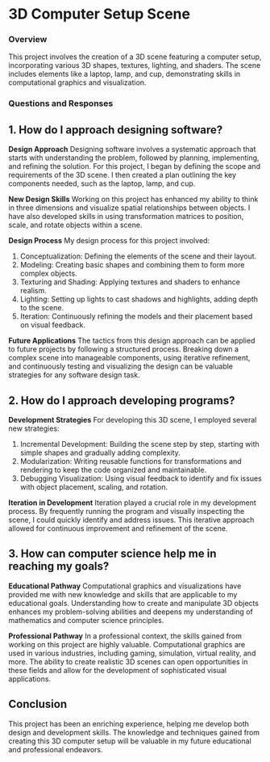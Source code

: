 # 3D Computer Setup Scene
### Overview
This project involves the creation of a 3D scene featuring a computer setup, incorporating various 3D shapes, textures, lighting, and shaders. The scene includes elements like a laptop, lamp, and cup, demonstrating skills in computational graphics and visualization.

### Questions and Responses
## 1. How do I approach designing software?
**Design Approach**
Designing software involves a systematic approach that starts with understanding the problem, followed by planning, implementing, and refining the solution. For this project, I began by defining the scope and requirements of the 3D scene. I then created a plan outlining the key components needed, such as the laptop, lamp, and cup.

**New Design Skills**
Working on this project has enhanced my ability to think in three dimensions and visualize spatial relationships between objects. I have also developed skills in using transformation matrices to position, scale, and rotate objects within a scene.

**Design Process**
My design process for this project involved:

1. Conceptualization: Defining the elements of the scene and their layout.
1. Modeling: Creating basic shapes and combining them to form more complex objects.
3. Texturing and Shading: Applying textures and shaders to enhance realism.
4. Lighting: Setting up lights to cast shadows and highlights, adding depth to the scene.
5. Iteration: Continuously refining the models and their placement based on visual feedback.

**Future Applications**
The tactics from this design approach can be applied to future projects by following a structured process. Breaking down a complex scene into manageable components, using iterative refinement, and continuously testing and visualizing the design can be valuable strategies for any software design task.

## 2. How do I approach developing programs?
**Development Strategies**
For developing this 3D scene, I employed several new strategies:

1. Incremental Development: Building the scene step by step, starting with simple shapes and gradually adding complexity.
2. Modularization: Writing reusable functions for transformations and rendering to keep the code organized and maintainable.
3. Debugging Visualization: Using visual feedback to identify and fix issues with object placement, scaling, and rotation.

**Iteration in Development**
Iteration played a crucial role in my development process. By frequently running the program and visually inspecting the scene, I could quickly identify and address issues. This iterative approach allowed for continuous improvement and refinement of the scene.

## 3. How can computer science help me in reaching my goals?
**Educational Pathway**
Computational graphics and visualizations have provided me with new knowledge and skills that are applicable to my educational goals. Understanding how to create and manipulate 3D objects enhances my problem-solving abilities and deepens my understanding of mathematics and computer science principles.

**Professional Pathway**
In a professional context, the skills gained from working on this project are highly valuable. Computational graphics are used in various industries, including gaming, simulation, virtual reality, and more. The ability to create realistic 3D scenes can open opportunities in these fields and allow for the development of sophisticated visual applications.

## Conclusion
This project has been an enriching experience, helping me develop both design and development skills. The knowledge and techniques gained from creating this 3D computer setup will be valuable in my future educational and professional endeavors.

